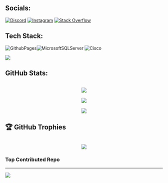 ## Socials:
[![Discord](https://img.shields.io/badge/Discord-%237289DA.svg?logo=discord&logoColor=white)](https://discord.gg/https://discord.com/invite/HsTxB6z5) [![Instagram](https://img.shields.io/badge/Instagram-%23E4405F.svg?logo=Instagram&logoColor=white)](https://instagram.com/babislz) [![Stack Overflow](https://img.shields.io/badge/-Stackoverflow-FE7A16?logo=stack-overflow&logoColor=white)](https://stackoverflow.com/users/24804463) 

##  Tech Stack:
![GithubPages](https://img.shields.io/badge/github%20pages-121013?style=for-the-badge&logo=github&logoColor=white)![MicrosoftSQLServer](https://img.shields.io/badge/Microsoft%20SQL%20Server-CC2927?style=for-the-badge&logo=microsoft%20sql%20server&logoColor=white) ![Cisco](https://img.shields.io/badge/cisco-%23049fd9.svg?style=for-the-badge&logo=cisco&logoColor=black)
<p>
  <img src="https://skillicons.dev/icons?i=c,cpp,java,js,py,bootstrap,nodejs,firebase,mysql,css,html,mongodb,figma,arduino,git,vscode,markdown,github,linux,npm,ubuntu"/>
</p>

##  GitHub Stats:
<div align='center'>
  <br/>
  <img src="https://github-readme-stats.vercel.app/api?username=babislz&theme=radical&hide_border=false&include_all_commits=true&count_private=true" />
  <br/>
  <br/>
  <img src="https://github-readme-streak-stats.herokuapp.com/?user=babislz&theme=radical&hide_border=false"/>
  <br/>
  <br/>
  <img src="https://github-readme-stats.vercel.app/api/top-langs/?username=babislz&theme=radical&hide_border=false&include_all_commits=true&count_private=true&layout=compact"/>
</div>

## 🏆 GitHub Trophies
<div align='center'>
  <br/>
  <img src="https://github-contributor-stats.vercel.app/api?username=babislz&limit=5&theme=dark&combine_all_yearly_contributions=true" />
</div>

###  Top Contributed Repo


---
[![](https://visitcount.itsvg.in/api?id=babislz&icon=0&color=0)](https://visitcount.itsvg.in)

<!-- Proudly created with GPRM ( https://gprm.itsvg.in ) -->
